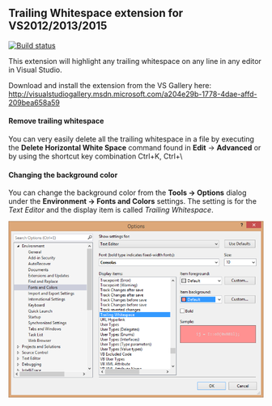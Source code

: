 ## Trailing Whitespace extension for VS2012/2013/2015

[![Build status](https://ci.appveyor.com/api/projects/status/2n9cfl1lups6o7q4)](https://ci.appveyor.com/project/madskristensen/trailingwhitespace)

This extension will highlight any trailing whitespace on any line
in any editor in Visual Studio.

Download and install the extension from the VS Gallery here: http://visualstudiogallery.msdn.microsoft.com/a204e29b-1778-4dae-affd-209bea658a59

#### Remove trailing whitespace

You can very easily delete all the trailing whitespace in a file by executing the **Delete Horizontal White Space** command
found in **Edit** -> **Advanced** or by using the shortcut key combination Ctrl+K, Ctrl+\

#### Changing the background color

You can change the background color from the **Tools -> Options** dialog under the **Environment -> Fonts and Colors** settings. The setting is for the *Text Editor* and the display item is called *Trailing Whitespace*.

![VisualStudio2013OptionsDialog](artifacts/VisualStudioSettings.png "Visual Studio 2013 Options Dialog")
